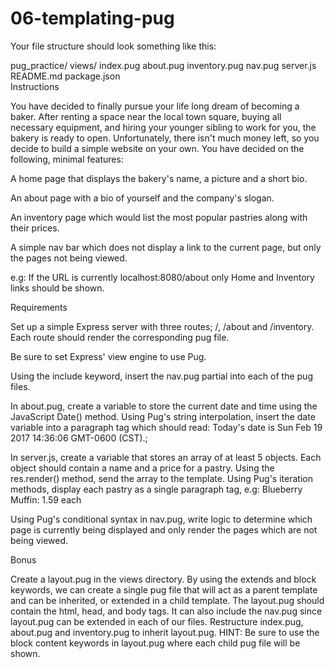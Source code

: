 # 06-templating-pug

Your file structure should look something like this:

pug_practice/
  views/
    index.pug
    about.pug
    inventory.pug
    nav.pug
  server.js
  README.md
  package.json  
Instructions

You have decided to finally pursue your life long dream of becoming a baker. After renting a space near the local town square, buying all necessary equipment, and hiring your younger sibling to work for you, the bakery is ready to open. Unfortunately, there isn't much money left, so you decide to build a simple website on your own. You have decided on the following, minimal features:

A home page that displays the bakery's name, a picture and a short bio.

An about page with a bio of yourself and the company's slogan.

An inventory page which would list the most popular pastries along with their prices.

A simple nav bar which does not display a link to the current page, but only the pages not being viewed.

e.g: If the URL is currently localhost:8080/about only Home and Inventory links should be shown.

Requirements

Set up a simple Express server with three routes; /, /about and /inventory. Each route should render the corresponding pug file.

Be sure to set Express' view engine to use Pug.

Using the include keyword, insert the nav.pug partial into each of the pug files.

In about.pug, create a variable to store the current date and time using the JavaScript Date() method. Using Pug's string interpolation, insert the date variable into a paragraph tag which should read: Today's date is Sun Feb 19 2017 14:36:06 GMT-0600 (CST).;

In server.js, create a variable that stores an array of at least 5 objects. Each object should contain a name and a price for a pastry. Using the res.render() method, send the array to the template. Using Pug's iteration methods, display each pastry as a single paragraph tag, e.g: Blueberry Muffin: 1.59 each

Using Pug's conditional syntax in nav.pug, write logic to determine which page is currently being displayed and only render the pages which are not being viewed.

Bonus

Create a layout.pug in the views directory. By using the extends and block keywords, we can create a single pug file that will act as a parent template and can be inherited, or extended in a child template. The layout.pug should contain the html, head, and body tags. It can also include the nav.pug since layout.pug can be extended in each of our files.
Restructure index.pug, about.pug and inventory.pug to inherit layout.pug.
HINT: Be sure to use the block content keywords in layout.pug where each child pug file will be shown.

